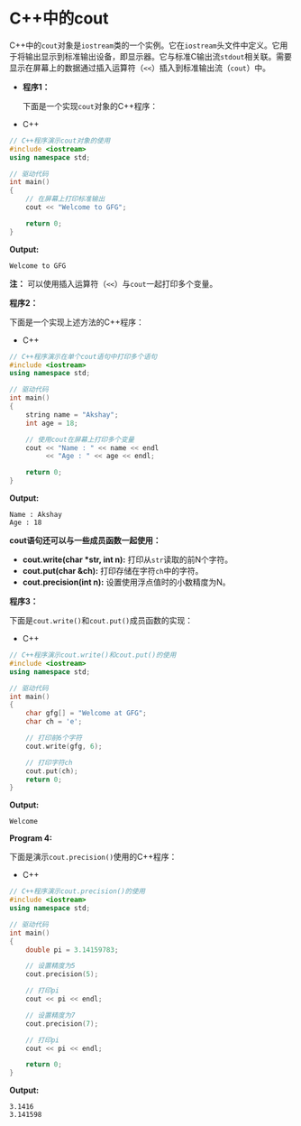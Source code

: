 # **C++中的cout**

C++中的`cout`对象是`iostream`类的一个实例。它在`iostream`头文件中定义。它用于将输出显示到标准输出设备，即显示器。它与标准C输出流`stdout`相关联。需要显示在屏幕上的数据通过插入运算符（`<<`）插入到标准输出流（`cout`）中。

- **程序1：**

  下面是一个实现`cout`对象的C++程序：

- C++

```cpp
// C++程序演示cout对象的使用
#include <iostream>
using namespace std;

// 驱动代码
int main()
{
    // 在屏幕上打印标准输出
    cout << "Welcome to GFG";

    return 0;
}
```

**Output:**

```
Welcome to GFG
```

 

**注：** 可以使用插入运算符（`<<`）与`cout`一起打印多个变量。

**程序2：**

下面是一个实现上述方法的C++程序：

- C++

```cpp
// C++程序演示在单个cout语句中打印多个语句
#include <iostream>
using namespace std;

// 驱动代码
int main()
{
    string name = "Akshay";
    int age = 18;

    // 使用cout在屏幕上打印多个变量
    cout << "Name : " << name << endl
         << "Age : " << age << endl;

    return 0;
}
```

**Output:**

```
Name : Akshay
Age : 18
```

 

**cout语句还可以与一些成员函数一起使用：**

- **cout.write(char \*str, int n):** 打印从`str`读取的前N个字符。
- **cout.put(char &ch):** 打印存储在字符`ch`中的字符。
- **cout.precision(int n):** 设置使用浮点值时的小数精度为N。

**程序3：**

下面是`cout.write()`和`cout.put()`成员函数的实现：

- C++

```cpp
// C++程序演示cout.write()和cout.put()的使用
#include <iostream>
using namespace std;

// 驱动代码
int main()
{
    char gfg[] = "Welcome at GFG";
    char ch = 'e';

    // 打印前6个字符
    cout.write(gfg, 6);

    // 打印字符ch
    cout.put(ch);
    return 0;
}
```

**Output:**

```
Welcome
```

 

**Program 4:**

下面是演示`cout.precision()`使用的C++程序：

- C++

```cpp
// C++程序演示cout.precision()的使用
#include <iostream>
using namespace std;

// 驱动代码
int main()
{
    double pi = 3.14159783;

    // 设置精度为5
    cout.precision(5);

    // 打印pi
    cout << pi << endl;

    // 设置精度为7
    cout.precision(7);

    // 打印pi
    cout << pi << endl;

    return 0;
}
```

**Output:**

```
3.1416
3.141598
```